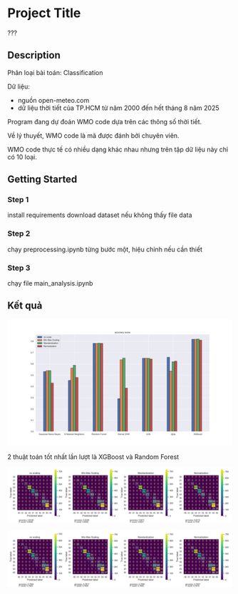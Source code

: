 # Project Title
???


## Description

Phân loại bài toán: Classification

Dữ liệu:
- nguồn open-meteo.com
- dữ liệu thời tiết của TP.HCM từ năm 2000 đến hết tháng 8 năm 2025


Program đang dự đoán WMO code dựa trên các thông số thời tiết.

Về lý thuyết, WMO code là mã được đánh bởi chuyên viên.

WMO code thực tế có nhiều dạng khác nhau nhưng trên tập dữ liệu này chỉ có 10 loại.


## Getting Started

### Step 1

install requirements
download dataset nếu không thấy file data

### Step 2

chạy preprocessing.ipynb từng bước một, hiệu chỉnh nếu cần thiết

### Step 3

chạy file main_analysis.ipynb


## Kết quả
![alt text](accuracy.png)

2 thuật toán tốt nhất lần lượt là XGBoost và Random Forest

![alt text](XGBoost_confusion_matrix.png)

![alt text](RF_confusion_matrix.png)